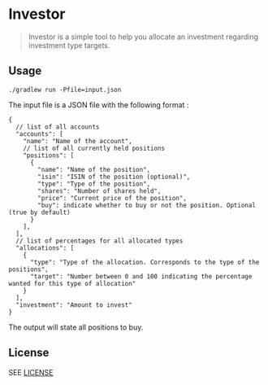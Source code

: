 # Investor

> Investor is a simple tool to help you allocate an investment regarding investment type targets.

## Usage

    ./gradlew run -Pfile=input.json
    
The input file is a JSON file with the following format :

    {
      // list of all accounts
      "accounts": [
        "name": "Name of the account",
        // list of all currently held positions
        "positions": [
          {
            "name": "Name of the position",
            "isin": "ISIN of the position (optional)",
            "type": "Type of the position",
            "shares": "Number of shares held",
            "price": "Current price of the position",
            "buy": indicate whether to buy or not the position. Optional (true by default)      
          }
        ],
      ],
      // list of percentages for all allocated types
      "allocations": [
        {
          "type": "Type of the allocation. Corresponds to the type of the positions",
          "target": "Number between 0 and 100 indicating the percentage wanted for this type of allocation"
        }
      ],
      "investment": "Amount to invest"
    }

The output will state all positions to buy. 

## License

SEE [LICENSE](LICENSE)
